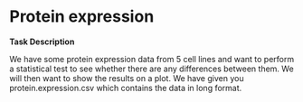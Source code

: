 # Protein expression

**Task Description**

We have some protein expression data from 5 cell lines and want to perform a statistical test to see whether there are any differences between them. We will then want to show the results on a plot. 
We have given you protein.expression.csv which contains the data in long format.
